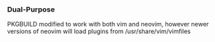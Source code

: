 ### Dual-Purpose
PKGBUILD modified to work with both vim and neovim, however newer versions of neovim
will load plugins from /usr/share/vim/vimfiles
